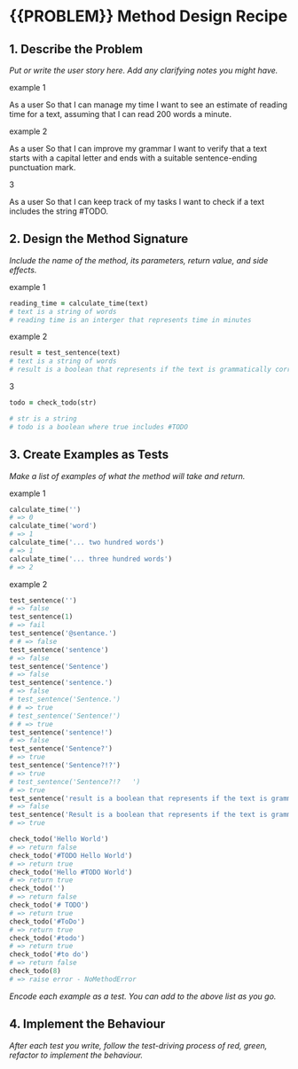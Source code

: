 # {{PROBLEM}} Method Design Recipe

## 1. Describe the Problem

_Put or write the user story here. Add any clarifying notes you might have._

example 1

As a user
So that I can manage my time
I want to see an estimate of reading time for a text, assuming that I can read 200 words a minute.

example 2

As a user
So that I can improve my grammar
I want to verify that a text starts with a capital letter and ends with a suitable sentence-ending punctuation mark.

3

As a user
So that I can keep track of my tasks
I want to check if a text includes the string #TODO.

## 2. Design the Method Signature

_Include the name of the method, its parameters, return value, and side effects._

example 1
```ruby
reading_time = calculate_time(text)
# text is a string of words
# reading time is an interger that represents time in minutes
```

example 2
```ruby
result = test_sentence(text)
# text is a string of words
# result is a boolean that represents if the text is grammatically correct
```

3
```ruby
todo = check_todo(str)

# str is a string
# todo is a boolean where true includes #TODO
```

## 3. Create Examples as Tests

_Make a list of examples of what the method will take and return._

example 1
```ruby
calculate_time('')
# => 0
calculate_time('word')
# => 1
calculate_time('... two hundred words')
# => 1
calculate_time('... three hundred words')
# => 2
```
example 2
```ruby
test_sentence('')
# => false
test_sentence(1)
# => fail
test_sentence('@sentance.')
# # => false
test_sentence('sentence')
# => false
test_sentence('Sentence')
# => false
test_sentence('sentence.')
# => false
# test_sentence('Sentence.')
# # => true
# test_sentence('Sentence!')
# # => true
test_sentence('sentence!')
# => false
test_sentence('Sentence?')
# => true
test_sentence('Sentence?!?')
# => true
# test_sentence('Sentence?!?   ')
# => true
test_sentence('result is a boolean that represents if the text is grammatically correct')
# => false
test_sentence('Result is a boolean that represents if the text is grammatically correct.')
# => true

```

```ruby
check_todo('Hello World')
# => return false
check_todo('#TODO Hello World')
# => return true
check_todo('Hello #TODO World')
# => return true
check_todo('')
# => return false
check_todo('# TODO')
# => return true
check_todo('#ToDo')
# => return true
check_todo('#todo')
# => return true
check_todo('#to do')
# => return false
check_todo(8)
# => raise error - NoMethodError
```

_Encode each example as a test. You can add to the above list as you go._

## 4. Implement the Behaviour

_After each test you write, follow the test-driving process of red, green, refactor to implement the behaviour._